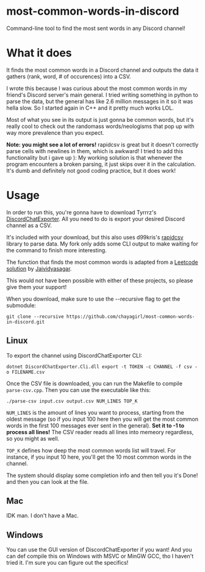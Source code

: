 # most-common-words-in-discord
Command-line tool to find the most sent words in any Discord channel!

# What it does
It finds the most common words in a Discord channel and outputs the data it gathers (rank, word, # of occurences) into a CSV.

I wrote this because I was curious about the most common words in my friend's Discord server's main general. I tried writing something in python to parse the data, but the general has like 2.6 million messages in it so it was hella slow. So I started again in C++ and it pretty much works LOL. 

Most of what you see in its output is just gonna be common words, but it's really cool to check out the randomass words/neologisms that pop up with way more prevalence than you expect.

**Note: you might see a lot of errors!** rapidcsv is great but it doesn't correctly parse cells with newlines in them, which is awkward! I tried to add this functionality but i gave up ): My working solution is that whenever the program encounters a broken parsing, it just skips over it in the calculation. It's dumb and definitely not good coding practice, but it does work!


# Usage
In order to run this, you're gonna have to download Tyrrrz's [DiscordChatExporter](https://github.com/Tyrrrz/DiscordChatExporter). All you need to do is export your desired Discord channel as a CSV.

It's included with your download, but this also uses d99kris's [rapidcsv](https://github.com/d99kris/rapidcsv) library to parse data. My fork only adds some CLI output to make waiting for the command to finish more interesting.

The function that finds the most common words is adapted from a [Leetcode solution](https://leetcode.com/problems/top-k-frequent-elements/solutions/3235889/c-simple-and-efficient-solution-heap-priority-queue-hash-table/) by [Jaividyasagar](https://leetcode.com/Jaividyasagar/).

This would not have been possible with either of these projects, so please give them your support!

When you download, make sure to use the --recursive flag to get the submodule:
```
git clone --recursive https://github.com/chayagirl/most-common-words-in-discord.git
```

## Linux
To export the channel using DiscordChatExporter CLI:
```
dotnet DiscordChatExporter.Cli.dll export -t TOKEN -c CHANNEL -f csv -o FILENAME.csv
```
Once the CSV file is downloaded, you can run the Makefile to compile `parse-csv.cpp`. Then you can use the executable like this:
```
./parse-csv input.csv output.csv NUM_LINES TOP_K
```
`NUM_LINES` is the amount of lines you want to process, starting from the oldest message (so if you input 100 here then you will get the most common words in the first 100 messages ever sent in the general). **Set it to -1 to process all lines!** The CSV reader reads all lines into memeory regardless, so you might as well.

`TOP_K` defines how deep the most common words list will travel. For instance, if you input 10 here, you'll get the 10 most common words in the channel.

The system should display some completion info and then tell you it's Done! and then you can look at the file.

## Mac
IDK man. I don't have a Mac.

## Windows
You can use the GUI version of DiscordChatExporter if you want! And you can def compile this on Windows with MSVC or MinGW GCC, tho I haven't tried it. I'm sure you can figure out the specifics!